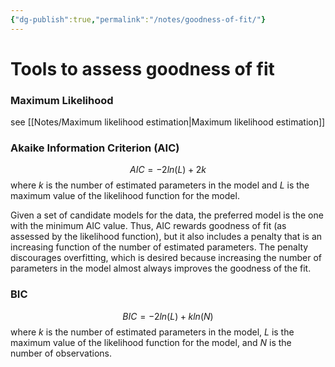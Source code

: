 ```yaml
---
{"dg-publish":true,"permalink":"/notes/goodness-of-fit/"}
---
```


# Tools to assess goodness of fit
### Maximum Likelihood
see [[Notes/Maximum likelihood estimation\|Maximum likelihood estimation]]

### Akaike Information Criterion (AIC)
$$
AIC = - 2ln(L) + 2k
$$
 where $k$ is the number of estimated parameters in the model and $L$ is the maximum value of the likelihood function for the model.
 
 Given a set of candidate models for the data, the preferred model is the one with the minimum AIC value. 
 Thus, AIC rewards goodness of fit (as assessed by the likelihood function), but it also includes a penalty that is an increasing function of the number of estimated parameters. The penalty discourages overfitting, which is desired because increasing the number of parameters in the model almost always improves the goodness of the fit.
 
### BIC
$$
BIC = - 2ln(L) + kln(N)
$$
 where $k$ is the number of estimated parameters in the model, $L$ is the maximum value of the likelihood function for the model, and $N$ is the number of observations.